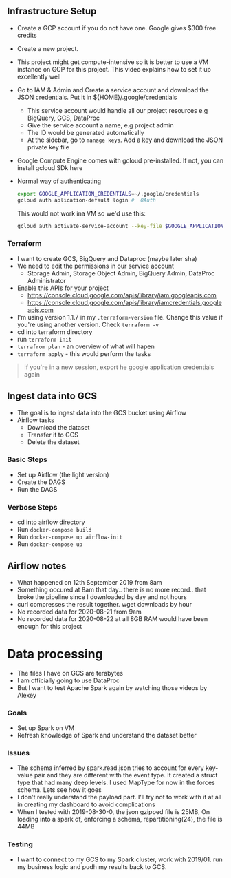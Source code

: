 ## Infrastructure Setup
- Create a GCP account if you do not have one. Google gives $300 free credits
- Create a new project.
- This project might get compute-intensive so it is better to use a VM instance on GCP for this project. This video explains how to set it up excellently well
- Go to IAM & Admin and Create a service account and download the JSON credentials. Put it in ${HOME}/.google/credentials
    - This service account would handle all our project resources e.g BigQuery, GCS, DataProc
    - Give the service account a name, e.g project admin
    - The ID would be generated automatically
    - At the sidebar, go to `manage keys`. Add a key and download the JSON private key file

- Google Compute Engine comes with gcloud pre-installed. If not, you can install gcloud SDk here

- Normal way of authenticating
    ```bash
    export GOOGLE_APPLICATION_CREDENTIALS=~/.google/credentials
    gcloud auth aplication-default login #  OAuth
    ```
    This would not work ina VM so we'd use this:
    ```bash
    gcloud auth activate-service-account --key-file $GOOGLE_APPLICATION_CREDENTIALS
    ```

### Terraform
- I want to create GCS, BigQuery and Dataproc (maybe later sha)
- We need to edit the permissions in our service account
    - Storage Admin, Storage Object Admin, BigQuery Admin, DataProc Administrator
- Enable this APIs for your project
    - https://console.cloud.google.com/apis/library/iam.googleapis.com
    - https://console.cloud.google.com/apis/library/iamcredentials.googleapis.com
- I'm using version 1.1.7 in my `.terraform-version` file. Change this value if you're using another version. Check `terraform -v`
- cd into terraform directory
- run `terraform init`
- `terrafrom plan` - an overview of what will hapen
- `terraform apply` - this would perform the tasks
> If you're in a new session, export he google application credentials again

## Ingest data into GCS
- The goal is to ingest data into the GCS bucket using Airflow
- Airflow tasks
    - Download the dataset
    - Transfer it to GCS
    - Delete the dataset

###  Basic Steps
- Set up Airflow (the light version)
- Create the DAGS
- Run the DAGS

### Verbose Steps
- cd into airflow directory
- Run `docker-compose build`
- Run `docker-compose up airflow-init`
- Run `docker-compose up`

## Airflow notes
- What happened on 12th September 2019 from 8am
- Something occured at 8am that day.. there is no more record.. that broke the pipeline since I downloaded by day and not hours
- curl compresses the result together. wget downloads by hour
- No recorded data for 2020-08-21 from 9am
- No recorded data for 2020-08-22 at all
8GB RAM would have been enough for this project 

# Data processing
- The files I have on GCS are terabytes
- I am officially going to use DataProc
- But I want to test Apache Spark again by watching those videos by Alexey

### Goals
- Set up Spark on VM
- Refresh knowledge of Spark and understand the dataset better

### Issues
- The schema inferred by spark.read.json tries to account for every key-value pair and they are different with the event type. It created a struct type that had many deep levels. I used MapType for now in the forces schema. Lets see how it goes
- I don't really understand the payload part. I'll try not to work with it at all in creating my dashboard to avoid complications
- When I tested with 2019-08-30-0, the json gzipped file is 25MB, On loading into a spark df, enforcing a schema, repartitioning(24), the file is 44MB

### Testing
- I want to connect to my GCS to my Spark cluster, work with 2019/01. run my business logic and pudh my results back to GCS.